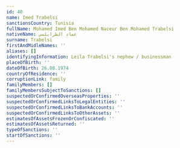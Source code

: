 ```yaml
---
id: 40
name: Imed Trabelsi
sanctionsCountry: Tunisia
fullName: Mohamed Imed Ben Mohamed Naceur Ben Mohamed Trabelsi
nativeName: عماد الطرابلسي
surname: Trabelsi
firstAndMidleNames: ''
aliases: []
identifyingInformation: Leila Trabelsi's nephew / businessman
placeOfBirth: ''
dateOfBirth: 26.08.1974
countryOfResidence: ''
corruptionLink: family
familyMembers: []
familyMembersSubjectToSanctions: []
suspectedOrConfirmedOverseasProperties: ''
suspectedOrConfirmedLinksToLegalEntities: ''
suspectedOrConfirmedLinksToBankAccounts: ''
suspectedOrConfirmedLinksToOtherAssets: ''
estimatesOfAssetsFrozenOrConfiscated: ''
estimatesOfAssetsReturned: ''
typeOfSanctions: ''
startOfSanctions: ''
---
```


